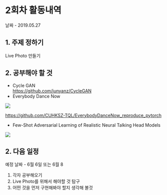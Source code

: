 # 2회차 활동내역
날짜 - 2019.05.27
## 1. 주제 정하기
Live Photo 만들기
## 2. 공부해야 할 것
* Cycle GAN  
https://github.com/junyanz/CycleGAN  
* Everybody Dance Now  
<a href="https://www.youtube.com/watch?v=PCBTZh41Ris" target="_blank">
<img src="https://user-images.githubusercontent.com/41245985/59018925-fbe8af80-8881-11e9-8df7-d203aeead8fa.png"></img>
</a>  

https://github.com/CUHKSZ-TQL/EverybodyDanceNow_reproduce_pytorch  
* Few-Shot Adversarial Learning of Realistic Neural Talking Head Models  
<a href="https://www.youtube.com/watch?v=p1b5aiTrGzY" target="_blank">
<img src="https://user-images.githubusercontent.com/41245985/59018614-3e5dbc80-8881-11e9-8565-149c792e3f4e.png"></img>
</a>  

## 2. 다음 일정
예정 날짜 - 6월 6일 또는 6월 8  
1. 각자 공부해오기   
2. Live Photo를 위해서 해야할 것 탐구  
3. 어떤 것을 먼저 구현해봐야 할지 생각해 볼것  
